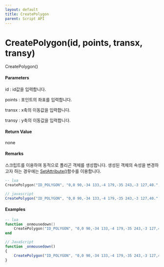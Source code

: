 ```yaml
---
layout: default
title: CreatePolygon
parent: Script API
---
```

# CreatePolygon\(id, points, transx, transy\)

CreatePolygon\(\)

#### Parameters

id : id값을 입력합니다.

points : 포인트의 좌표를 입력합니다.

transx : x축의 이동값을 입력합니다.

transy : y축의 이동값을 입력합니다.

#### Return Value

none

#### Remarks

스크립트를 이용하여 동적으로 폴리곤 객체를 생성합니다. 생성된 객체의 속성을 변경하고자 하는 경우에는 [SetAttribute\(\)](https://expnuni.gitbooks.io/enuspace/content/ScriptAPI/SetAttribute.html)함수를 이용합니다.

```lua
-- lua
CreatePolygon("ID_POLYGON", "0,0 90,-34 133,-4 179,-35 243,-3 127,40.", 300, 300)
```

```js
// javascript
CreatePolygon("ID_POLYGON", "0,0 90,-34 133,-4 179,-35 243,-3 127,40.", 300, 300);
```

#### 

#### Examples

```lua
-- lua
function _onmousedown()
    CreatePolygon("ID_POLYGON", "0,0 90,-34 133,-4 179,-35 243,-3 127,40.", 300, 300)
end
```

```js
// JavaScript
function _onmousedown()
{    
    CreatePolygon("ID_POLYGON", "0,0 90,-34 133,-4 179,-35 243,-3 127,40.", 300, 300);
}
```



